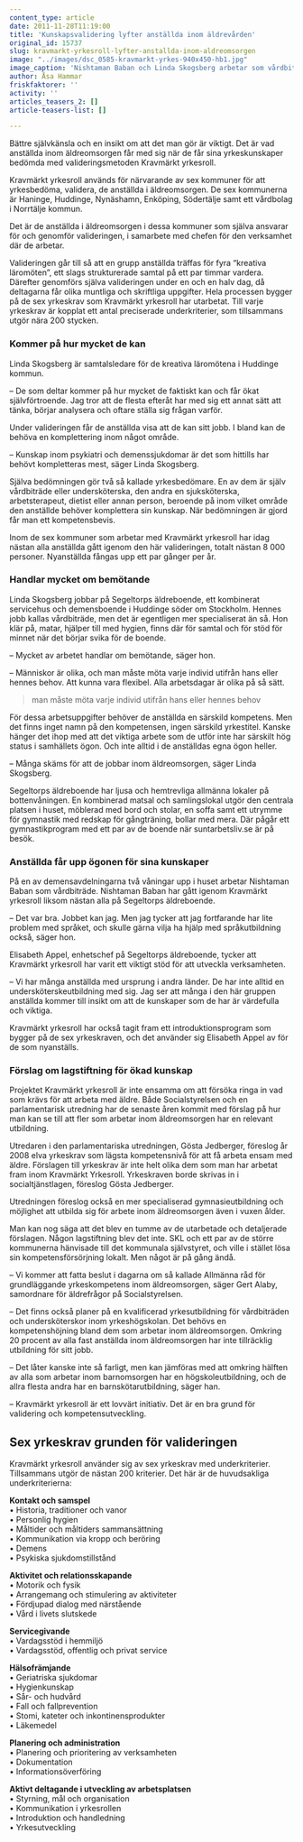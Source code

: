 ```yaml
---
content_type: article
date: 2011-11-28T11:19:00
title: 'Kunskapsvalidering lyfter anställda inom äldrevården'
original_id: 15737
slug: kravmarkt-yrkesroll-lyfter-anstallda-inom-aldreomsorgen
image: "../images/dsc_0585-kravmarkt-yrkes-940x450-hb1.jpg"
image_caption: 'Nishtaman Baban och Linda Skogsberg arbetar som vårdbiträden på Segeltorps äldreboende i Huddinge. Här har nästan alla anställda fått sina kunskaper bedömda med valideringsmetoden Kravmärkt yrkesroll. '
author: Åsa Hammar
friskfaktorer: ''
activity: ''
articles_teasers_2: []
article-teasers-list: []

---
```


Bättre självkänsla och en insikt om att det man gör är viktigt. Det är vad anställda inom äldreomsorgen får med sig när de får sina yrkeskunskaper bedömda med valideringsmetoden Kravmärkt yrkesroll.

Kravmärkt yrkesroll används för närvarande av sex kommuner för att yrkesbedöma, validera, de anställda i äldreomsorgen. De sex kommunerna är Haninge, Huddinge, Nynäshamn, Enköping, Södertälje samt ett vårdbolag i Norrtälje kommun.

Det är de anställda i äldreomsorgen i dessa kommuner som själva ansvarar för och genomför valideringen, i samarbete med chefen för den verksamhet där de arbetar.

Valideringen går till så att en grupp anställda träffas för fyra “kreativa läromöten”, ett slags strukturerade samtal på ett par timmar vardera. Därefter genomförs själva valideringen under en och en halv dag, då deltagarna får olika muntliga och skriftliga uppgifter. Hela processen bygger på de sex yrkeskrav som Kravmärkt yrkesroll har utarbetat. Till varje yrkeskrav är kopplat ett antal preciserade underkriterier, som tillsammans utgör nära 200 stycken.

### Kommer på hur mycket de kan

Linda Skogsberg är samtalsledare för de kreativa läromötena i Huddinge kommun.

– De som deltar kommer på hur mycket de faktiskt kan och får ökat självförtroende. Jag tror att de flesta efteråt har med sig ett annat sätt att tänka, börjar analysera och oftare ställa sig frågan varför.

Under valideringen får de anställda visa att de kan sitt jobb. I bland kan de behöva en komplettering inom något område.

– Kunskap inom psykiatri och demenssjukdomar är det som hittills har behövt kompletteras mest, säger Linda Skogsberg.

Själva bedömningen gör två så kallade yrkesbedömare. En av dem är själv vårdbiträde eller undersköterska, den andra en sjuksköterska, arbetsterapeut, dietist eller annan person, beroende på inom vilket område den anställde behöver komplettera sin kunskap. När bedömningen är gjord får man ett kompetensbevis.

Inom de sex kommuner som arbetar med Kravmärkt yrkesroll har idag nästan alla anställda gått igenom den här valideringen, totalt nästan 8 000 personer. Nyanställda fångas upp ett par gånger per år.

### Handlar mycket om bemötande

Linda Skogsberg jobbar på Segeltorps äldreboende, ett kombinerat servicehus och demensboende i Huddinge söder om Stockholm. Hennes jobb kallas vårdbiträde, men det är egentligen mer specialiserat än så. Hon klär på, matar, hjälper till med hygien, finns där för samtal och för stöd för minnet när det börjar svika för de boende.

– Mycket av arbetet handlar om bemötande, säger hon.

– Människor är olika, och man måste möta varje individ utifrån hans eller hennes behov. Att kunna vara flexibel. Alla arbetsdagar är olika på så sätt.

> man måste möta varje individ utifrån hans eller hennes behov

För dessa arbetsuppgifter behöver de anställda en särskild kompetens. Men det finns inget namn på den kompetensen, ingen särskild yrkestitel. Kanske hänger det ihop med att det viktiga arbete som de utför inte har särskilt hög status i samhällets ögon. Och inte alltid i de anställdas egna ögon heller.

– Många skäms för att de jobbar inom äldreomsorgen, säger Linda Skogsberg.

Segeltorps äldreboende har ljusa och hemtrevliga allmänna lokaler på bottenvåningen. En kombinerad matsal och samlingslokal utgör den centrala platsen i huset, möblerad med bord och stolar, en soffa samt ett utrymme för gymnastik med redskap för gångträning, bollar med mera. Där pågår ett gymnastikprogram med ett par av de boende när suntarbetsliv.se är på besök.

### Anställda får upp ögonen för sina kunskaper

På en av demensavdelningarna två våningar upp i huset arbetar Nishtaman Baban som vårdbiträde. Nishtaman Baban har gått igenom Kravmärkt yrkesroll liksom nästan alla på Segeltorps äldreboende.

– Det var bra. Jobbet kan jag. Men jag tycker att jag fortfarande har lite problem med språket, och skulle gärna vilja ha hjälp med språkutbildning också, säger hon.

Elisabeth Appel, enhetschef på Segeltorps äldreboende, tycker att Kravmärkt yrkesroll har varit ett viktigt stöd för att utveckla verksamheten.

– Vi har många anställda med ursprung i andra länder. De har inte alltid en undersköterskeutbildning med sig. Jag ser att många i den här gruppen anställda kommer till insikt om att de kunskaper som de har är värdefulla och viktiga.

Kravmärkt yrkesroll har också tagit fram ett introduktionsprogram som bygger på de sex yrkeskraven, och det använder sig Elisabeth Appel av för de som nyanställs.

### Förslag om lagstiftning för ökad kunskap

Projektet Kravmärkt yrkesroll är inte ensamma om att försöka ringa in vad som krävs för att arbeta med äldre. Både Socialstyrelsen och en parlamentarisk utredning har de senaste åren kommit med förslag på hur man kan se till att fler som arbetar inom äldreomsorgen har en relevant utbildning.

Utredaren i den parlamentariska utredningen, Gösta Jedberger, föreslog år 2008 elva yrkeskrav som lägsta kompetensnivå för att få arbeta ensam med äldre. Förslagen till yrkeskrav är inte helt olika dem som man har arbetat fram inom Kravmärkt Yrkesroll. Yrkeskraven borde skrivas in i socialtjänstlagen, föreslog Gösta Jedberger.

Utredningen föreslog också en mer specialiserad gymnasieutbildning och möjlighet att utbilda sig för arbete inom äldreomsorgen även i vuxen ålder.

Man kan nog säga att det blev en tumme av de utarbetade och detaljerade förslagen. Någon lagstiftning blev det inte. SKL och ett par av de större kommunerna hänvisade till det kommunala självstyret, och ville i stället lösa sin kompetensförsörjning lokalt. Men något är på gång ändå.

– Vi kommer att fatta beslut i dagarna om så kallade Allmänna råd för grundläggande yrkeskompetens inom äldreomsorgen, säger Gert Alaby, samordnare för äldrefrågor på Socialstyrelsen.

– Det finns också planer på en kvalificerad yrkesutbildning för vårdbiträden och undersköterskor inom yrkeshögskolan. Det behövs en kompetenshöjning bland dem som arbetar inom äldreomsorgen. Omkring 20 procent av alla fast anställda inom äldreomsorgen har inte tillräcklig utbildning för sitt jobb.

– Det låter kanske inte så farligt, men kan jämföras med att omkring hälften av alla som arbetar inom barnomsorgen har en högskoleutbildning, och de allra flesta andra har en barnskötarutbildning, säger han.

– Kravmärkt yrkesroll är ett lovvärt initiativ. Det är en bra grund för validering och kompetensutveckling.

Sex yrkeskrav grunden för valideringen
--------------------------------------

Kravmärkt yrkesroll använder sig av sex yrkeskrav med underkriterier. Tillsammans utgör de nästan 200 kriterier. Det här är de huvudsakliga underkriterierna:

**Kontakt och samspel**  
• Historia, traditioner och vanor  
• Personlig hygien  
• Måltider och måltiders sammansättning  
• Kommunikation via kropp och beröring  
• Demens  
• Psykiska sjukdomstillstånd

**Aktivitet och relationsskapande**  
• Motorik och fysik  
• Arrangemang och stimulering av aktiviteter  
• Fördjupad dialog med närstående  
• Vård i livets slutskede

**Servicegivande**  
• Vardagsstöd i hemmiljö  
• Vardagsstöd, offentlig och privat service

**Hälsofrämjande**  
• Geriatriska sjukdomar  
• Hygienkunskap  
• Sår- och hudvård  
• Fall och fallprevention  
• Stomi, kateter och inkontinensprodukter  
• Läkemedel

**Planering och administration**  
• Planering och prioritering av verksamheten  
• Dokumentation  
• Informationsöverföring

**Aktivt deltagande i utveckling av arbetsplatsen**  
• Styrning, mål och organisation  
• Kommunikation i yrkesrollen  
• Introduktion och handledning  
• Yrkesutveckling

